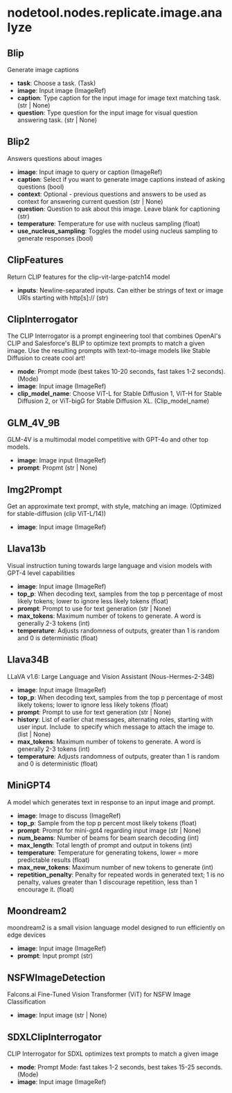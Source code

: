 # nodetool.nodes.replicate.image.analyze

## Blip

Generate image captions

- **task**: Choose a task. (Task)
- **image**: Input image (ImageRef)
- **caption**: Type caption for the input image for image text matching task. (str | None)
- **question**: Type question for the input image for visual question answering task. (str | None)

## Blip2

Answers questions about images

- **image**: Input image to query or caption (ImageRef)
- **caption**: Select if you want to generate image captions instead of asking questions (bool)
- **context**: Optional - previous questions and answers to be used as context for answering current question (str | None)
- **question**: Question to ask about this image. Leave blank for captioning (str)
- **temperature**: Temperature for use with nucleus sampling (float)
- **use_nucleus_sampling**: Toggles the model using nucleus sampling to generate responses (bool)

## ClipFeatures

Return CLIP features for the clip-vit-large-patch14 model

- **inputs**: Newline-separated inputs. Can either be strings of text or image URIs starting with http[s]:// (str)

## ClipInterrogator

The CLIP Interrogator is a prompt engineering tool that combines OpenAI's CLIP and Salesforce's BLIP to optimize text prompts to match a given image. Use the resulting prompts with text-to-image models like Stable Diffusion to create cool art!

- **mode**: Prompt mode (best takes 10-20 seconds, fast takes 1-2 seconds). (Mode)
- **image**: Input image (ImageRef)
- **clip_model_name**: Choose ViT-L for Stable Diffusion 1, ViT-H for Stable Diffusion 2, or ViT-bigG for Stable Diffusion XL. (Clip_model_name)

## GLM_4V_9B

GLM-4V is a multimodal model competitive with GPT-4o and other top models.

- **image**: Image input (ImageRef)
- **prompt**: Propmt (str | None)

## Img2Prompt

Get an approximate text prompt, with style, matching an image.  (Optimized for stable-diffusion (clip ViT-L/14))

- **image**: Input image (ImageRef)

## Llava13b

Visual instruction tuning towards large language and vision models with GPT-4 level capabilities

- **image**: Input image (ImageRef)
- **top_p**: When decoding text, samples from the top p percentage of most likely tokens; lower to ignore less likely tokens (float)
- **prompt**: Prompt to use for text generation (str | None)
- **max_tokens**: Maximum number of tokens to generate. A word is generally 2-3 tokens (int)
- **temperature**: Adjusts randomness of outputs, greater than 1 is random and 0 is deterministic (float)

## Llava34B

LLaVA v1.6: Large Language and Vision Assistant (Nous-Hermes-2-34B)

- **image**: Input image (ImageRef)
- **top_p**: When decoding text, samples from the top p percentage of most likely tokens; lower to ignore less likely tokens (float)
- **prompt**: Prompt to use for text generation (str | None)
- **history**: List of earlier chat messages, alternating roles, starting with user input. Include <image> to specify which message to attach the image to. (list | None)
- **max_tokens**: Maximum number of tokens to generate. A word is generally 2-3 tokens (int)
- **temperature**: Adjusts randomness of outputs, greater than 1 is random and 0 is deterministic (float)

## MiniGPT4

A model which generates text in response to an input image and prompt.

- **image**: Image to discuss (ImageRef)
- **top_p**: Sample from the top p percent most likely tokens (float)
- **prompt**: Prompt for mini-gpt4 regarding input image (str | None)
- **num_beams**: Number of beams for beam search decoding (int)
- **max_length**: Total length of prompt and output in tokens (int)
- **temperature**: Temperature for generating tokens, lower = more predictable results (float)
- **max_new_tokens**: Maximum number of new tokens to generate (int)
- **repetition_penalty**: Penalty for repeated words in generated text; 1 is no penalty, values greater than 1 discourage repetition, less than 1 encourage it. (float)

## Moondream2

moondream2 is a small vision language model designed to run efficiently on edge devices

- **image**: Input image (ImageRef)
- **prompt**: Input prompt (str)

## NSFWImageDetection

Falcons.ai Fine-Tuned Vision Transformer (ViT) for NSFW Image Classification

- **image**: Input image (str | None)

## SDXLClipInterrogator

CLIP Interrogator for SDXL optimizes text prompts to match a given image

- **mode**: Prompt Mode: fast takes 1-2 seconds, best takes 15-25 seconds. (Mode)
- **image**: Input image (ImageRef)

